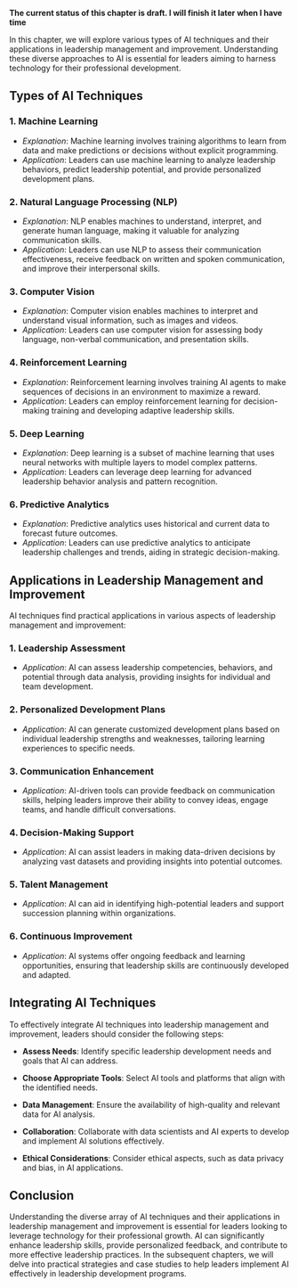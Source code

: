 **The current status of this chapter is draft. I will finish it later when I have time**

In this chapter, we will explore various types of AI techniques and their applications in leadership management and improvement. Understanding these diverse approaches to AI is essential for leaders aiming to harness technology for their professional development.

Types of AI Techniques
----------------------

### **1. Machine Learning**

* *Explanation*: Machine learning involves training algorithms to learn from data and make predictions or decisions without explicit programming.
* *Application*: Leaders can use machine learning to analyze leadership behaviors, predict leadership potential, and provide personalized development plans.

### **2. Natural Language Processing (NLP)**

* *Explanation*: NLP enables machines to understand, interpret, and generate human language, making it valuable for analyzing communication skills.
* *Application*: Leaders can use NLP to assess their communication effectiveness, receive feedback on written and spoken communication, and improve their interpersonal skills.

### **3. Computer Vision**

* *Explanation*: Computer vision enables machines to interpret and understand visual information, such as images and videos.
* *Application*: Leaders can use computer vision for assessing body language, non-verbal communication, and presentation skills.

### **4. Reinforcement Learning**

* *Explanation*: Reinforcement learning involves training AI agents to make sequences of decisions in an environment to maximize a reward.
* *Application*: Leaders can employ reinforcement learning for decision-making training and developing adaptive leadership skills.

### **5. Deep Learning**

* *Explanation*: Deep learning is a subset of machine learning that uses neural networks with multiple layers to model complex patterns.
* *Application*: Leaders can leverage deep learning for advanced leadership behavior analysis and pattern recognition.

### **6. Predictive Analytics**

* *Explanation*: Predictive analytics uses historical and current data to forecast future outcomes.
* *Application*: Leaders can use predictive analytics to anticipate leadership challenges and trends, aiding in strategic decision-making.

Applications in Leadership Management and Improvement
-----------------------------------------------------

AI techniques find practical applications in various aspects of leadership management and improvement:

### **1. Leadership Assessment**

* *Application*: AI can assess leadership competencies, behaviors, and potential through data analysis, providing insights for individual and team development.

### **2. Personalized Development Plans**

* *Application*: AI can generate customized development plans based on individual leadership strengths and weaknesses, tailoring learning experiences to specific needs.

### **3. Communication Enhancement**

* *Application*: AI-driven tools can provide feedback on communication skills, helping leaders improve their ability to convey ideas, engage teams, and handle difficult conversations.

### **4. Decision-Making Support**

* *Application*: AI can assist leaders in making data-driven decisions by analyzing vast datasets and providing insights into potential outcomes.

### **5. Talent Management**

* *Application*: AI can aid in identifying high-potential leaders and support succession planning within organizations.

### **6. Continuous Improvement**

* *Application*: AI systems offer ongoing feedback and learning opportunities, ensuring that leadership skills are continuously developed and adapted.

Integrating AI Techniques
-------------------------

To effectively integrate AI techniques into leadership management and improvement, leaders should consider the following steps:

* **Assess Needs**: Identify specific leadership development needs and goals that AI can address.

* **Choose Appropriate Tools**: Select AI tools and platforms that align with the identified needs.

* **Data Management**: Ensure the availability of high-quality and relevant data for AI analysis.

* **Collaboration**: Collaborate with data scientists and AI experts to develop and implement AI solutions effectively.

* **Ethical Considerations**: Consider ethical aspects, such as data privacy and bias, in AI applications.

Conclusion
----------

Understanding the diverse array of AI techniques and their applications in leadership management and improvement is essential for leaders looking to leverage technology for their professional growth. AI can significantly enhance leadership skills, provide personalized feedback, and contribute to more effective leadership practices. In the subsequent chapters, we will delve into practical strategies and case studies to help leaders implement AI effectively in leadership development programs.
